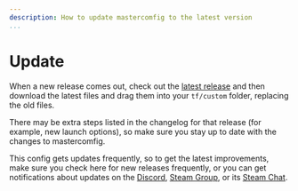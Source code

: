 ```yaml
---
description: How to update mastercomfig to the latest version
...
```


# Update

When a new release comes out, check out the [latest release](https://mastercomfig.com/download) and then download the latest files and drag them into your `tf/custom` folder, replacing the old files.

There may be extra steps listed in the changelog for that release (for example, new launch options), so make sure you stay up to date with the changes to mastercomfig.

This config gets updates frequently, so to get the latest improvements, make sure you check here for new releases frequently, or you can get notifications about updates on the [Discord](https://discord.gg/CuPb2zV), [Steam Group](https://steamcommunity.com/groups/comfig), or its [Steam Chat](https://s.team/chat/IM8fJTnx).
